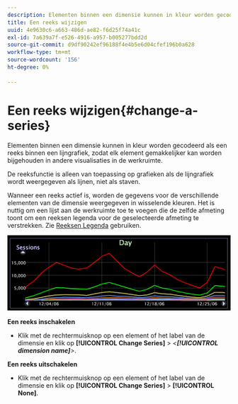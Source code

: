 ```yaml
---
description: Elementen binnen een dimensie kunnen in kleur worden gecodeerd als een reeks binnen een lijngrafiek, zodat elk element gemakkelijker kan worden bijgehouden in andere visualisaties in de werkruimte.
title: Een reeks wijzigen
uuid: 4e9630c6-a663-486d-ae82-f6d25f74a41c
exl-id: 7a639a7f-e526-4916-a957-b005277bdd2d
source-git-commit: d9df90242ef96188f4e4b5e6d04cfef196b0a628
workflow-type: tm+mt
source-wordcount: '156'
ht-degree: 0%

---
```


# Een reeks wijzigen{#change-a-series}

Elementen binnen een dimensie kunnen in kleur worden gecodeerd als een reeks binnen een lijngrafiek, zodat elk element gemakkelijker kan worden bijgehouden in andere visualisaties in de werkruimte.

De reeksfunctie is alleen van toepassing op grafieken als de lijngrafiek wordt weergegeven als lijnen, niet als staven.

Wanneer een reeks actief is, worden de gegevens voor de verschillende elementen van de dimensie weergegeven in wisselende kleuren. Het is nuttig om een lijst aan de werkruimte toe te voegen die de zelfde afmeting toont om een reeksen legenda voor de geselecteerde afmeting te verstrekken. Zie [Reeksen Legenda](../../../../home/c-get-started/c-analysis-vis/c-tables/c-srs-leg.md#concept-c48042a705524bc4b63cd6f24874cc12) gebruiken.

![](assets/vis_LineGraph_Series.png)

**Een reeks inschakelen**

* Klik met de rechtermuisknop op een element of het label van de dimensie en klik op **[!UICONTROL Change Series]** > *&lt;**[!UICONTROL dimension name]**>*.

**Een reeks uitschakelen**

* Klik met de rechtermuisknop op een element of het label van de dimensie en klik op **[!UICONTROL Change Series]** > **[!UICONTROL None]**.
